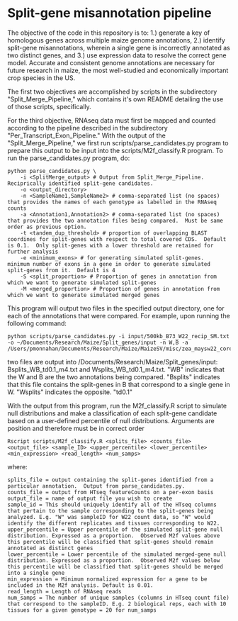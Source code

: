 # Split-gene misannotation pipeline

The objective of the code in this repository is to: 1.) generate a key of homologous genes across multiple maize genome annotations, 2.) identify split-gene misannotations, wherein a single gene is incorrectly annotated as two distinct genes, and 3.) use expression data to resolve the correct gene model.  Accurate and consistent genome annotations are necessary for future research in maize, the most well-studied and economically important crop species in the US.

The first two objectives are accomplished by scripts in the subdirectory "Split_Merge_Pipeline," which contains it's own README detailing the use of those scripts, specifically.

For the third objective, RNAseq data must first be mapped and counted according to the pipeline described in the subdirectory "Per_Transcript_Exon_Pipeline."  With the output of the "Split_Merge_Pipeline," we first run scripts/parse_candidates.py program to prepare this output to be input into the scripts/M2f_classify.R program.  To run the parse_candidates.py program, do:

    python parse_candidates.py \
        -i <SplitMerge_output> # Output from Split_Merge_Pipeline.  Reciprically identified split-gene candidates.
        -o <output_directory>
        -n <SampleName1,SampleName2> # comma-separated list (no spaces) that provides the names of each genotype as labelled in the RNAseq counts
        -a <Annotation1,Annotation2> # comma-separated list (no spaces) that provides the two annotation files being compared.  Must be same order as previous option.
        -t <tandem_dup_threshold> # proportion of overlapping BLAST coordines for split-genes with respect to total covered CDS.  Default is 0.1.  Only split-genes with a lower threshold are retained for further analysis
        -e <minimum_exons> # for generating simulated split-genes.  minimum number of exons in a gene in order to generate simulated split-genes from it.  Default is 4
        -S <split_proportion> # Proportion of genes in annotation from which we want to generate simulated split-genes
        -M <merged_proportion> # Proportion of genes in annotation from which we want to generate simulated merged genes

This program will output two files in the specified output directory, one for each of the annotations that were compared.  For example, upon running the following command:

    python scripts/parse_candidates.py -i input/500kb_B73_W22_recip_SM.txt -o ~/Documents/Research/Maize/Split_genes/input -n W,B -a /Users/pmonnahan/Documents/Research/Maize/MaizeSV/misc/zea_maysw22_core_fixchr_Longest_Transcript_Exon.gff,/Users/pmonnahan/Documents/Research/Maize/MaizeSV/misc/Zea_mays.AGPv4.33_Longest_transcript_Exons.gff

two files are output into /Documents/Research/Maize/Split_genes/input: Bsplits_WB_td0.1_m4.txt and Wsplits_WB_td0.1_m4.txt.  "WB" indicates that the W and B are the two annotations being compared. "Bsplits" indicates that this file contains the split-genes in B that correspond to a single gene in W.  "Wsplits" indicates the opposite.  "td0.1" 

With the output from this program, run the M2f_classify.R script to simulate null distributions and make a classification of each split-gene candidate based on a user-defined percentile of null distributions.  Arguments are position and therefore must be in correct order

    Rscript scripts/M2f_classify.R <splits_file> <counts_file> <output_file> <sample_ID> <upper_percentile> <lower_percentile> <min_expression> <read_length> <num_samps>

where:

    splits_file = output containing the split-genes identified from a particular annotation.  Output from parse_candidates.py.  
    counts_file = output from HTseq featureCounts on a per-exon basis
    output_file = name of output file you wish to create
    sample_id = This should uniquely identify all of the HTseq columns that pertain to the sample corresponding to the split-genes being analyzed. E.g. "W" was sampleID for W22 count data, so "W" would identify the different replicates and tissues corresponding to W22.
    upper_percentile = Upper percentile of the simulated split-gene null distribution. Expressed as a proportion.  Observed M2f values above this percentile will be classified that split-genes should remain annotated as distinct genes
    lower_percentile = Lower percentile of the simulated merged-gene null distribution. Expressed as a proportion.  Observed M2f values below this percentile will be classified that split-genes should be merged into a single gene
    min_expression = Minimum normalized expression for a gene to be included in the M2f analysis. Default is 0.01.
    read_length = Length of RNAseq reads
    num_samps = The number of unique samples (columns in HTseq count file) that correspond to the sampleID. E.g. 2 biological reps, each with 10 tissues for a given genotype = 20 for num_samps